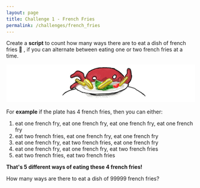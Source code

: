 ```yaml
---
layout: page
title: Challenge 1 - French Fries
permalink: /challenges/french_fries
---
```



Create a **script** to count how many ways there are to eat a dish of french fries 🍟 ,  if you can alternate between eating one or two french fries at a time.

![french fry](/images/challenges/frenchfry.jpg)

For **example** if the plate has 4 french fries, then you can either:

1. eat one french fry, eat one french fry, eat one french fry, eat one french fry
1. eat two french fries, eat one french fry, eat one french fry
1. eat one french fry, eat two french fries, eat one french fry
1. eat one french fry, eat one french fry, eat two french fries
1. eat two french fries, eat two french fries

**That's 5 different ways of eating these 4 french fries!**

How many ways are there to eat a dish of 99999 french fries?

